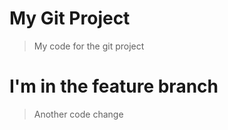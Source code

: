 # My Git Project

> My code for the git project

# I'm in the feature branch

> Another code change
